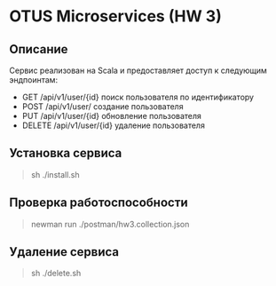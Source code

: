 # OTUS Microservices (HW 3)

## Описание
Сервис реализован на Scala и предоставляет доступ к следующим эндпоинтам:
* GET /api/v1/user/{id} поиск пользователя по идентификатору
* POST /api/v1/user/ создание пользователя
* PUT /api/v1/user/{id} обновление пользователя
* DELETE /api/v1/user/{id} удаление пользователя

## Установка сервиса
> sh ./install.sh

## Проверка работоспособности
> newman run ./postman/hw3.collection.json

## Удаление сервиса
> sh ./delete.sh